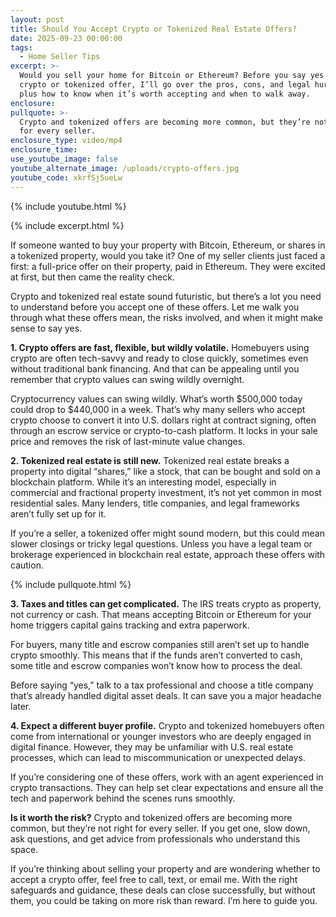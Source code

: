 ```yaml
---
layout: post
title: Should You Accept Crypto or Tokenized Real Estate Offers?
date: 2025-09-23 00:00:00
tags:
  - Home Seller Tips
excerpt: >-
  Would you sell your home for Bitcoin or Ethereum? Before you say yes to a
  crypto or tokenized offer, I’ll go over the pros, cons, and legal hurdles,
  plus how to know when it’s worth accepting and when to walk away.
enclosure:
pullquote: >-
  Crypto and tokenized offers are becoming more common, but they’re not right
  for every seller. 
enclosure_type: video/mp4
enclosure_time:
use_youtube_image: false
youtube_alternate_image: /uploads/crypto-offers.jpg
youtube_code: xkrfSj5ueLw
---
```

{% include youtube.html %}

{% include excerpt.html %}

If someone wanted to buy your property with Bitcoin, Ethereum, or shares in a tokenized property, would you take it? One of my seller clients just faced a first: a full-price offer on their property, paid in Ethereum. They were excited at first, but then came the reality check.

Crypto and tokenized real estate sound futuristic, but there’s a lot you need to understand before you accept one of these offers. Let me walk you through what these offers mean, the risks involved, and when it might make sense to say yes.

**1\. Crypto offers are fast, flexible, but wildly volatile.** Homebuyers using crypto are often tech-savvy and ready to close quickly, sometimes even without traditional bank financing. And that can be appealing until you remember that crypto values can swing wildly overnight.

Cryptocurrency values can swing wildly. What’s worth $500,000 today could drop to $440,000 in a week. That’s why many sellers who accept crypto choose to convert it into U.S. dollars right at contract signing, often through an escrow service or crypto-to-cash platform. It locks in your sale price and removes the risk of last-minute value changes.

**2\. Tokenized real estate is still new.** Tokenized real estate breaks a property into digital “shares,” like a stock, that can be bought and sold on a blockchain platform. While it’s an interesting model, especially in commercial and fractional property investment, it’s not yet common in most residential sales. Many lenders, title companies, and legal frameworks aren’t fully set up for it.

If you’re a seller, a tokenized offer might sound modern, but this could mean slower closings or tricky legal questions. Unless you have a legal team or brokerage experienced in blockchain real estate, approach these offers with caution.

{% include pullquote.html %}

**3\. Taxes and titles can get complicated.** The IRS treats crypto as property, not currency or cash. That means accepting Bitcoin or Ethereum for your home triggers capital gains tracking and extra paperwork.

For buyers, many title and escrow companies still aren’t set up to handle crypto smoothly. This means that if the funds aren’t converted to cash, some title and escrow companies won’t know how to process the deal.

Before saying “yes,” talk to a tax professional and choose a title company that’s already handled digital asset deals. It can save you a major headache later.

**4\. Expect a different buyer profile.** Crypto and tokenized homebuyers often come from international or younger investors who are deeply engaged in digital finance. However, they may be unfamiliar with U.S. real estate processes, which can lead to miscommunication or unexpected delays.

If you’re considering one of these offers, work with an agent experienced in crypto transactions. They can help set clear expectations and ensure all the tech and paperwork behind the scenes runs smoothly.

**Is it worth the risk?** Crypto and tokenized offers are becoming more common, but they’re not right for every seller. If you get one, slow down, ask questions, and get advice from professionals who understand this space.

If you’re thinking about selling your property and are wondering whether to accept a crypto offer, feel free to call, text, or email me. With the right safeguards and guidance, these deals can close successfully, but without them, you could be taking on more risk than reward. I’m here to guide you.
